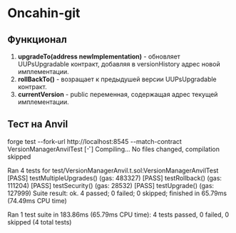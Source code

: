 # Oncahin-git
## Функционал
1. **upgradeTo(address newImplementation)** - обновляет UUPsUpgradable контракт, добавляя в versionHistory адрес новой имплементации.
2. **rollBackTo()** - возращает к предыдушей версии UUPsUpgradable контракт.
3. **currentVersion** - public переменная, содержащая адрес текущей имплементации.

## Тест на Anvil
forge test --fork-url http://localhost:8545 --match-contract VersionManagerAnvilTest
[⠊] Compiling...
No files changed, compilation skipped

Ran 4 tests for test/VersionManagerAnvil.t.sol:VersionManagerAnvilTest
[PASS] testMultipleUpgrades() (gas: 483327)
[PASS] testRollback() (gas: 111204)
[PASS] testSecurity() (gas: 28532)
[PASS] testUpgrade() (gas: 127999)
Suite result: ok. 4 passed; 0 failed; 0 skipped; finished in 65.79ms (74.49ms CPU time)

Ran 1 test suite in 183.86ms (65.79ms CPU time): 4 tests passed, 0 failed, 0 skipped (4 total tests)
